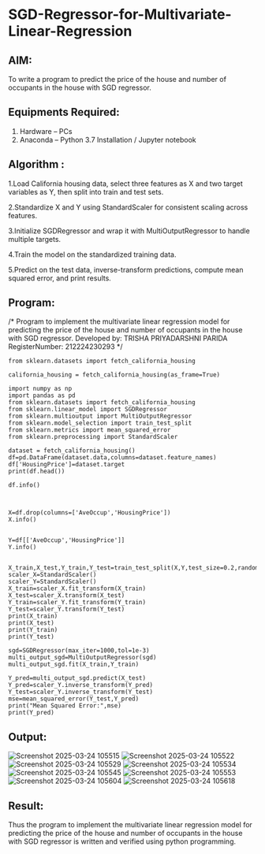 # SGD-Regressor-for-Multivariate-Linear-Regression

## AIM:
To write a program to predict the price of the house and number of occupants in the house with SGD regressor.

## Equipments Required:

1. Hardware – PCs
2. Anaconda – Python 3.7 Installation / Jupyter notebook

## Algorithm :

1.Load California housing data, select three features as X and two target variables as Y, then split into train and test sets.

2.Standardize X and Y using StandardScaler for consistent scaling across features.

3.Initialize SGDRegressor and wrap it with MultiOutputRegressor to handle multiple targets.

4.Train the model on the standardized training data.

5.Predict on the test data, inverse-transform predictions, compute mean squared error, and print results.

## Program:
/*
Program to implement the multivariate linear regression model for predicting the price of the house and number of occupants in the house with SGD regressor.
Developed by: TRISHA PRIYADARSHNI PARIDA
RegisterNumber:  212224230293
*/

```
from sklearn.datasets import fetch_california_housing

california_housing = fetch_california_housing(as_frame=True)

import numpy as np
import pandas as pd
from sklearn.datasets import fetch_california_housing
from sklearn.linear_model import SGDRegressor
from sklearn.multioutput import MultiOutputRegressor
from sklearn.model_selection import train_test_split
from sklearn.metrics import mean_squared_error
from sklearn.preprocessing import StandardScaler

dataset = fetch_california_housing()
df=pd.DataFrame(dataset.data,columns=dataset.feature_names)
df['HousingPrice']=dataset.target
print(df.head())

df.info()



X=df.drop(columns=['AveOccup','HousingPrice'])
X.info()


Y=df[['AveOccup','HousingPrice']]
Y.info()


X_train,X_test,Y_train,Y_test=train_test_split(X,Y,test_size=0.2,random_state=42)
scaler_X=StandardScaler()
scaler_Y=StandardScaler()
X_train=scaler_X.fit_transform(X_train)
X_test=scaler_X.transform(X_test)
Y_train=scaler_Y.fit_transform(Y_train)
Y_test=scaler_Y.transform(Y_test)
print(X_train)
print(X_test)
print(Y_train)
print(Y_test)

sgd=SGDRegressor(max_iter=1000,tol=1e-3)
multi_output_sgd=MultiOutputRegressor(sgd)
multi_output_sgd.fit(X_train,Y_train)

Y_pred=multi_output_sgd.predict(X_test)
Y_pred=scaler_Y.inverse_transform(Y_pred)
Y_test=scaler_Y.inverse_transform(Y_test)
mse=mean_squared_error(Y_test,Y_pred)
print("Mean Squared Error:",mse)
print(Y_pred)
```



## Output:
![Screenshot 2025-03-24 105515](https://github.com/user-attachments/assets/20ace63a-baaa-4d6e-bc96-e2d4ffb5c94c)
![Screenshot 2025-03-24 105522](https://github.com/user-attachments/assets/9fef0c5e-0555-4ab1-b8e4-88e52468fea7)
![Screenshot 2025-03-24 105529](https://github.com/user-attachments/assets/45a498f4-d23f-4d5c-aac0-0ef22a2fc5b6)
![Screenshot 2025-03-24 105534](https://github.com/user-attachments/assets/a3bfe7fa-a6a7-4084-b762-b4a73b039d1f)
![Screenshot 2025-03-24 105545](https://github.com/user-attachments/assets/474d313e-ae69-4f9a-a3da-dd11006bf8f0)
![Screenshot 2025-03-24 105553](https://github.com/user-attachments/assets/ef972ce5-21bc-4ea4-9ff2-baba4450068d)
![Screenshot 2025-03-24 105604](https://github.com/user-attachments/assets/cb72f779-d9f7-4dd7-980c-4ab8533229d9)
![Screenshot 2025-03-24 105618](https://github.com/user-attachments/assets/2a461e70-3d69-4189-8e1e-348055cab02c)






## Result:
Thus the program to implement the multivariate linear regression model for predicting the price of the house and number of occupants in the house with SGD regressor is written and verified using python programming.
